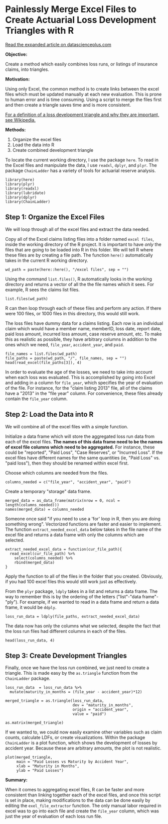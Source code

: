 # Painlessly Merge Excel Files to Create Actuarial Loss Development Triangles with R

[Read the expanded article on datascienceplus.com](https://datascienceplus.com/faster-than-excel-painlessly-merge-data-into-actuarial-loss-development-triangles-with-r/)

**Objective:**

Create a method which easily combines loss runs, or listings of insurance claims, into triangles.  

**Motivation:**

Using only Excel, the common method is to create links between the excel files which must be updated manually at each new evaluation.  This is prone to human error and is time consuming.  Using a script to merge the files first and then create a triangle saves time and is more consistent.

[For a definition of a loss development triangle and why they are important, see Wikipedia.](https://en.wikipedia.org/wiki/Chain-ladder_method)

**Methods:**

1. Organize the excel files
2. Load the data into R
3. Create combined development triangle

To locate the current working directory, I use the package `here`.  To read in the Excel files and manipulate the data, I use `readxl`, `dplyr`, and `plyr`.  The package `ChainLadder` has a variety of tools for actuarial reserve analysis.    

```{r warning = F, message= F}
library(here)
library(plyr)
library(readxl)
library(lubridate)
library(dplyr)
library(ChainLadder)
```

## Step 1: Organize the Excel Files

We will loop through all of the excel files and extract the data needed.

Copy all of the Excel claims listing files into a folder named `excel files`, inside the working directory of the R project.  It is important to have *only* the files that are going to be loaded into R in this folder.  We will tell R where these files are by creating a file path.  The function `here()` automatically takes in the current R working directory.

```{r}
wd_path = paste(here::here(), "/excel files", sep = "")
```

Using the command `list.files()`, R automatically looks in the working directory and returns a vector of all the the file names which it sees.  For example, R sees the claims list files.

```{r}
list.files(wd_path)
```

R can then loop through each of these files and perform any action.  If there were 100 files, or 1000 files in this directory, this would still work.

The loss files have dummy data for a claims listing.  Each row is an individual claim which would have a member name, memberID, loss date, report date, paid loss amount, incurred loss amount, case reserve amount, etc.  To make this as realistic as possible, they have arbitrary columns in addition to the ones which we need, `file_year`, `accident_year`, and `paid`.

```{r}
file_names = list.files(wd_path)
file_paths = paste(wd_path, "/", file_names, sep = "")
head(read_excel(file_paths[3]), 4)
```

In order to evaluate the age of the losses, we need to take into account when each loss was evaluated.  This is accomplished by going into Excel and adding in a column for `file_year`, which specifies the year of evaluation of the file.  For instance, for the "claim listing 2013" file, all of the claims have a "2013" in the "file year" column.  For convenience, these files already contain the `file_year` column.

## Step 2: Load the Data into R

We will combine all of the excel files with a simple function.

Initialize a data frame which will store the aggregated loss run data from each of the excel files.  **The names of this data frame need to be the names of excel file columns which need to be aggregated.**  For instance, these could be "reported", "Paid Loss", "Case Reserves", or "Incurred Loss".  If the excel files have different names for the same quantities (ie, "Paid Loss" vs. "paid loss"), then they should be renamed within excel first.

Choose which columns are needed from the files.
```{r}
columns_needed = c("file_year", "accident_year", "paid")
```

Create a temporary "storage" data frame.
```{r}
merged_data = as_data_frame(matrix(nrow = 0, ncol = length(columns_needed)))
names(merged_data) = columns_needed
```

Someone once said "if you need to use a 'for' loop in R, then you are doing something wrong".  Vectorized functions are faster and easier to implement.  The function `extract_needed_excel_data` below takes in the file name of the excel file and returns a data frame with only the columns which are selected.  

```{r}
extract_needed_excel_data = function(cur_file_path){
  read_excel(cur_file_path) %>%
    select(columns_needed) %>%
    rbind(merged_data)
}
```

Apply the function to all of the files in the folder that you created.  Obviously, if you had 100 excel files this would still work just as effectively.

From the `plyr` package, `ldply` takes in a list and returns a data frame.  The way to remember this is by the ordering of the letters ("list"-"data frame"-"ply").  For example, if we wanted to read in a data frame and return a data frame, it would be `ddply`.

```{r}
loss_run_data = ldply(file_paths, extract_needed_excel_data)
```

The data now has only the columns what we selected, despite the fact that the loss run files had different columns in each of the files.  

```{r}
head(loss_run_data, 4)
```
## Step 3: Create Development Triangles

Finally, once we have the loss run combined, we just need to create a triangle.  This is made easy by the `as.triangle` function from the `ChainLadder` package.

```{r}
loss_run_data  = loss_run_data %>% 
  mutate(maturity_in_months = (file_year - accident_year)*12)

merged_triangle = as.triangle(loss_run_data, 
                              dev = "maturity_in_months", 
                              origin = "accident_year", 
                              value = "paid")

as.matrix(merged_triangle)
```

If we wanted to, we could now easily examine other variables such as claim counts, calculate LDFs, or create visualizations.  Within the package `ChainLadder` is a plot function, which shows the development of losses by accident year.  Because these are arbitrary amounts, the plot is not realistic.

```{r}
plot(merged_triangle, 
     main = "Paid Losses vs Maturity by Accident Year",
     xlab = "Maturity in Months", 
     ylab = "Paid Losses")
```

**Summary:**

When it comes to aggregating excel files, R can be faster and more consistent than linking together each of the excel files, and once this script is set in place, making modifications to the data can be done easily by editing the `exel_file_extractor` function.  The only manual labor required in excel was to go into each file and create the `file_year` column, which was just the year of evaluation of each loss run file.
